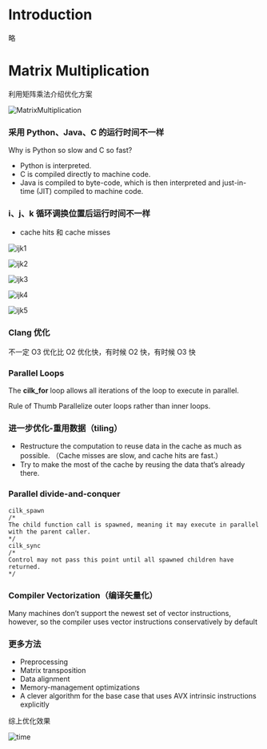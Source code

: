 # Introduction

略

# Matrix Multiplication

利用矩阵乘法介绍优化方案

![MatrixMultiplication](mit-6-172-1.assets/MatrixMultiplication.png)

### 采用 Python、Java、C 的运行时间不一样

Why is Python so slow and C so fast?

- Python is interpreted.
- C is compiled directly to machine code.
- Java is compiled to byte-code, which is then interpreted and just-in-time (JIT) compiled to machine code.

### i、j、k 循环调换位置后运行时间不一样

- cache hits 和 cache misses

![ijk1](mit-6-172-1.assets/ijk1.png)

![ijk2](mit-6-172-1.assets/ijk2.png)

![ijk3](mit-6-172-1.assets/ijk3.png)

![ijk4](mit-6-172-1.assets/ijk4.png)

![ijk5](mit-6-172-1.assets/ijk5.png)

### Clang 优化

不一定 O3 优化比 O2 优化快，有时候 O2 快，有时候 O3 快

### Parallel Loops

The **cilk_for** loop allows all iterations of the loop to execute in parallel.

Rule of Thumb Parallelize outer loops rather than inner loops.

### 进一步优化-重用数据（tiling）

- Restructure the computation to reuse data in the cache as much as possible. （Cache misses are slow, and cache hits are fast.）
- Try to make the most of the cache by reusing the data that’s already there.

### Parallel divide-and-conquer

    cilk_spawn
    /*
    The child function call is spawned, meaning it may execute in parallel with the parent caller.
    */
    cilk_sync
    /*
    Control may not pass this point until all spawned children have returned.
    */

### Compiler Vectorization（编译矢量化）

Many machines don’t support the newest set of vector instructions, however, so the compiler uses vector instructions conservatively by default

### 更多方法

- Preprocessing
- Matrix transposition
- Data alignment
- Memory-management optimizations
- A clever algorithm for the base case that uses AVX intrinsic instructions explicitly

综上优化效果

![time](mit-6-172-1.assets/time.png)
